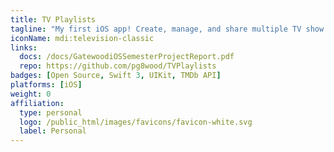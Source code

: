 ```yaml
---
title: TV Playlists
tagline: "My first iOS app! Create, manage, and share multiple TV show playlists. It's really old. Don't @ me. I have learned since then..."
iconName: mdi:television-classic
links:
  docs: /docs/GatewoodiOSSemesterProjectReport.pdf
  repo: https://github.com/pg8wood/TVPlaylists
badges: [Open Source, Swift 3, UIKit, TMDb API]
platforms: [iOS]
weight: 0
affiliation:
  type: personal
  logo: /public_html/images/favicons/favicon-white.svg
  label: Personal
---
```

